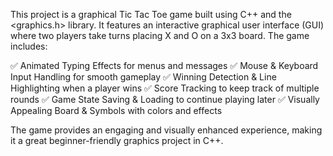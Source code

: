 This project is a graphical Tic Tac Toe game built using C++ and the <graphics.h> library. It features an interactive graphical user interface (GUI) where two players take turns placing X and O on a 3x3 board. The game includes:

✅ Animated Typing Effects for menus and messages
✅ Mouse & Keyboard Input Handling for smooth gameplay
✅ Winning Detection & Line Highlighting when a player wins
✅ Score Tracking to keep track of multiple rounds
✅ Game State Saving & Loading to continue playing later
✅ Visually Appealing Board & Symbols with colors and effects

The game provides an engaging and visually enhanced experience, making it a great beginner-friendly graphics project in C++.
